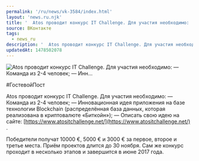 ```yaml
---
permalink: '/ru/news/vk-3584/index.html'
layout: 'news.ru.njk'
title: '  Atos проводит конкурс IT Challenge. Для участия необходимо:  — Команда из 2-4 человек;  — Инн…'
source: ВКонтакте
tags:
  - news_ru
description: '  Atos проводит конкурс IT Challenge. Для участия необходимо:  — Команда из 2-4 человек;  — Инн…'
updatedAt: 1478502078
---
```

![  Atos проводит конкурс IT Challenge. Для участия необходимо:  — Команда из 2-4 человек;  — Инн…](https://sun9-55.userapi.com/impf/c637416/v637416195/34327/IMOx6UGqieQ.jpg?size=1280x768&quality=96&sign=7ab99cd6de35c7b3f40f2292c132f153&c_uniq_tag=ZUBgEcIGmiDoGEdIRvN2enXveSmdM7K-G-AfXRpYfCQ&type=album)

#ГостевойПост

Atos проводит конкурс IT Challenge. Для участия необходимо:
— Команда из 2-4 человек;
— Инновационная идея приложения на базе технологии Blockchain (распределённая база данных, которая реализована в криптовалюте «Биткойн»);
— Описать свою идею на сайте: [https://www.atositchallenge.net/](https://www.atositchallenge.net/) .

Победители получат 10000 €, 5000 € и 3000 € за первое, второе и третье места.
Приём проектов длится до 30 ноября. Сам же конкурс проходит в несколько этапов и завершится в июне 2017 года.
